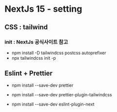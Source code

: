# NextJs 15 - setting

## CSS : tailwind

### init : NextJs 공식사이트 참고

- npm install -D tailwindcss postcss autoprefixer
- npx tailwindcss init -p

## Eslint + Prettier

- npm install --save-dev prettier
- npm install --save-dev prettier-plugin-tailwindcss

- npm install --save-dev eslint-plugin-next
